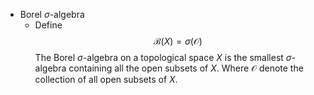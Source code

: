 * Borel $\sigma$-algebra
  - Define  
    $$\mathcal B(X) = \sigma(\mathcal O)  \tag{Borel $\sigma$-algebra}$$ 
    The Borel $\sigma$-algebra on a topological space $X$ is the smallest $\sigma$-algebra containing all the open subsets of $X$. Where $\mathcal O$ denote the collection of all open subsets of $X$.